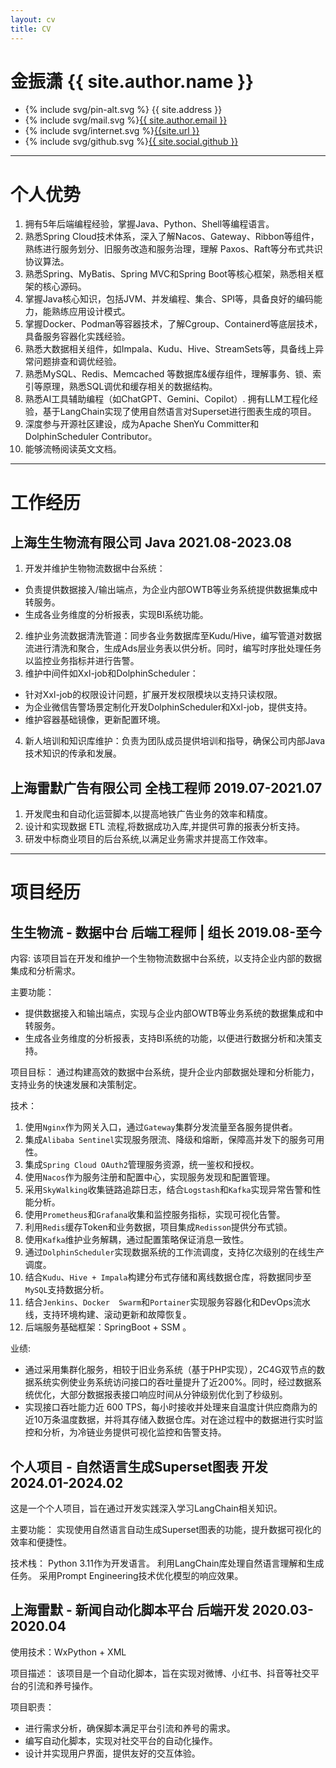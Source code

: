 ```yaml
---
layout: cv
title: CV
---
```


<h1 class="about">金振潇 {{ site.author.name }} </h1>
<ul>
    <li>{% include svg/pin-alt.svg %} <span>{{ site.address }}</span></li>
    <li>{% include svg/mail.svg %}<a href="mailto:{{ site.author.email }}">{{ site.author.email }}</a></li>
    <li>{% include svg/internet.svg %}<a href="{{ site.url }}">{{site.url }}</a></li>
    <li>{% include svg/github.svg %}<a href="https://github.com/{{ site.social.github }}">{{ site.social.github }}</a></li>
</ul>

---

# 个人优势

1.	拥有5年后端编程经验，掌握Java、Python、Shell等编程语言。
2.	熟悉Spring Cloud技术体系，深入了解Nacos、Gateway、Ribbon等组件，熟练进行服务划分、旧服务改造和服务治理，理解 Paxos、Raft等分布式共识协议算法。
3.	熟悉Spring、MyBatis、Spring MVC和Spring Boot等核心框架，熟悉相关框架的核心源码。
4.	掌握Java核心知识，包括JVM、并发编程、集合、SPI等，具备良好的编码能力，能熟练应用设计模式。
5.	掌握Docker、Podman等容器技术，了解Cgroup、Containerd等底层技术，具备服务容器化实践经验。
6.	熟悉大数据相关组件，如Impala、Kudu、Hive、StreamSets等，具备线上异常问题排查和调优经验。
7.	熟悉MySQL、Redis、Memcached 等数据库&缓存组件，理解事务、锁、索引等原理，熟悉SQL调优和缓存相关的数据结构。
8.	熟悉AI工具辅助编程（如ChatGPT、Gemini、Copilot）. 拥有LLM工程化经验，基于LangChain实现了使用自然语言对Superset进行图表生成的项目。
9.	深度参与开源社区建设，成为Apache ShenYu Committer和DolphinScheduler Contributor。
10.	能够流畅阅读英文文档。

---

# 工作经历

## 上海生生物流有限公司	Java	2021.08-2023.08

1.	开发并维护生物物流数据中台系统：
  - 负责提供数据接入/输出端点，为企业内部OWTB等业务系统提供数据集成中转服务。
  - 生成各业务维度的分析报表，实现BI系统功能。
2.	维护业务流数据清洗管道：同步各业务数据库至Kudu/Hive，编写管道对数据流进行清洗和聚合，生成Ads层业务表以供分析。同时，编写时序批处理任务以监控业务指标并进行告警。
3.	维护中间件如Xxl-job和DolphinScheduler：
  - 针对Xxl-job的权限设计问题，扩展开发权限模块以支持只读权限。
  - 为企业微信告警场景定制化开发DolphinScheduler和Xxl-job，提供支持。
  - 维护容器基础镜像，更新配置环境。
4.	新人培训和知识库维护：负责为团队成员提供培训和指导，确保公司内部Java技术知识的传承和发展。


## 上海雷默广告有限公司	全栈工程师	2019.07-2021.07

1.	开发爬虫和自动化运营脚本,以提高地铁广告业务的效率和精度。
2.	设计和实现数据 ETL 流程,将数据成功入库,并提供可靠的报表分析支持。
3.	研发中标商业项目的后台系统,以满足业务需求并提高工作效率。

---

# 项目经历

## 生生物流 - 数据中台	后端工程师 | 组长	2019.08-至今

内容:
该项目旨在开发和维护一个生物物流数据中台系统，以支持企业内部的数据集成和分析需求。

主要功能：
-	提供数据接入和输出端点，实现与企业内部OWTB等业务系统的数据集成和中转服务。
-	生成各业务维度的分析报表，支持BI系统的功能，以便进行数据分析和决策支持。

项目目标：
通过构建高效的数据中台系统，提升企业内部数据处理和分析能力，支持业务的快速发展和决策制定。

技术：
1.	使用`Nginx`作为网关入口，通过`Gateway`集群分发流量至各服务提供者。
2.	集成`Alibaba Sentinel`实现服务限流、降级和熔断，保障高并发下的服务可用性。
3.	集成`Spring Cloud OAuth2`管理服务资源，统一鉴权和授权。
4.	使用`Nacos`作为服务注册和配置中心，实现服务发现和配置管理。
5.	采用`SkyWalking`收集链路追踪日志，结合`Logstash`和`Kafka`实现异常告警和性能分析。
6.	使用`Prometheus`和`Grafana`收集和监控服务指标，实现可视化告警。
7.	利用`Redis`缓存Token和业务数据，项目集成`Redisson`提供分布式锁。
8.	使用`Kafka`维护业务解耦，通过配置策略保证消息一致性。
9.	通过`DolphinScheduler`实现数据系统的工作流调度，支持亿次级别的在线生产调度。
10.	结合`Kudu`、`Hive + Impala`构建分布式存储和离线数据仓库，将数据同步至`MySQL`支持数据分析。
11.	结合`Jenkins`、`Docker  Swarm`和`Portainer`实现服务容器化和DevOps流水线，支持环境构建、滚动更新和故障恢复。
12.	后端服务基础框架：SpringBoot + SSM 。

业绩:
-	通过采用集群化服务，相较于旧业务系统（基于PHP实现），2C4G双节点的数据系统实例使业务系统访问接口的吞吐量提升了近200%。同时，经过数据系统优化，大部分数据报表接口响应时间从分钟级别优化到了秒级别。
-	实现接口吞吐能力近 600 TPS，每小时接收并处理来自温度计供应商鼎为的近10万条温度数据，并将其存储入数据仓库。对在途过程中的数据进行实时监控和分析，为冷链业务提供可视化监控和告警支持。

## 个人项目 - 自然语言生成Superset图表	开发	2024.01-2024.02

这是一个个人项目，旨在通过开发实践深入学习LangChain相关知识。

主要功能：
实现使用自然语言自动生成Superset图表的功能，提升数据可视化的效率和便捷性。

技术栈：
Python 3.11作为开发语言。
利用LangChain库处理自然语言理解和生成任务。
采用Prompt  Engineering技术优化模型的响应效果。

## 上海雷默 - 新闻自动化脚本平台	后端开发	2020.03-2020.04

使用技术：WxPython + XML

项目描述：
该项目是一个自动化脚本，旨在实现对微博、小红书、抖音等社交平台的引流和养号操作。

项目职责：
-	进行需求分析，确保脚本满足平台引流和养号的需求。
-	编写自动化脚本，实现对社交平台的自动化操作。
-	设计并实现用户界面，提供友好的交互体验。

